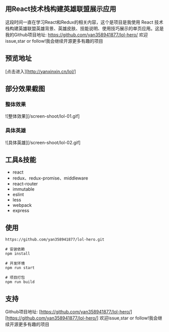 ## 用React技术栈构建英雄联盟展示应用

这段时间一直在学习React和Redux的相关内容，这个是项目是我使用 React 技术栈构建英雄联盟英雄背景、英雄皮肤、技能说明、使用技巧展示的单页应用。这是我的Github项目地址: https://github.com/yan358941877/lol-hero/
欢迎issue,star or follow!我会继续开源更多有趣的项目

## 预览地址

[点击进入][http://yanxinxin.cn/lol/]

## 部分效果截图

### 整体效果

![整体效果][/screen-shoot/lol-01.gif]

### 具体英雄

![具体英雄][/screen-shoot/lol-02.gif]

## 工具&技能

* react
* redux、redux-promise、middleware
* react-router
* immutable
* eslint
* less
* webpack
* express

## 使用

```
https://github.com/yan358941877/lol-hero.git

# 安装依赖
npm install

# 开发环境
npm run start

# 项目打包
npm run build
```

## 支持

Github项目地址: [https://github.com/yan358941877/lol-hero/][https://github.com/yan358941877/lol-hero/]
欢迎issue,star or follow!我会继续开源更多有趣的项目



